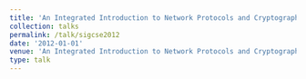 ```yaml
---
title: 'An Integrated Introduction to Network Protocols and Cryptography to High School Students'
collection: talks
permalink: /talk/sigcse2012
date: '2012-01-01'
venue: 'An Integrated Introduction to Network Protocols and Cryptography to High School Students. Poster Presentation at ACM SIGCSE 2012, Raleigh, NC. March, 2012'
type: talk
---
```


